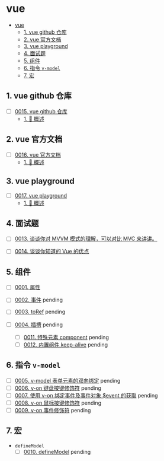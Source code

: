 # vue

<!-- region:toc -->

- [vue](#vue)
  - [1. vue github 仓库](#1-vue-github-仓库)
  - [2. vue 官方文档](#2-vue-官方文档)
  - [3. vue playground](#3-vue-playground)
  - [4. 面试题](#4-面试题)
  - [5. 组件](#5-组件)
  - [6. 指令 `v-model`](#6-指令-v-model)
  - [7. 宏](#7-宏)

<!-- endregion:toc -->

## 1. vue github 仓库

- [ ] [0015. vue github 仓库](https://github.com/Tdahuyou/TNotes.vue/tree/main/notes/0015.%20vue%20github%20%E4%BB%93%E5%BA%93/README.md)
  - [1. 📝 概述](https://github.com/Tdahuyou/TNotes.vue/tree/main/notes/0015.%20vue%20github%20%E4%BB%93%E5%BA%93/README.md#1--概述)

## 2. vue 官方文档

- [ ] [0016. vue 官方文档](https://github.com/Tdahuyou/TNotes.vue/tree/main/notes/0016.%20vue%20%E5%AE%98%E6%96%B9%E6%96%87%E6%A1%A3/README.md)
  - [1. 📝 概述](https://github.com/Tdahuyou/TNotes.vue/tree/main/notes/0016.%20vue%20%E5%AE%98%E6%96%B9%E6%96%87%E6%A1%A3/README.md#1--概述)

## 3. vue playground

- [ ] [0017. vue playground](https://github.com/Tdahuyou/TNotes.vue/tree/main/notes/0017.%20vue%20playground/README.md)
  - [1. 📝 概述](https://github.com/Tdahuyou/TNotes.vue/tree/main/notes/0017.%20vue%20playground/README.md#1--概述)

## 4. 面试题

- [ ] [0013. 谈谈你对 MVVM 模式的理解，可以对比 MVC 来讲讲。](https://github.com/Tdahuyou/TNotes.vue/tree/main/notes/0013.%20%E8%B0%88%E8%B0%88%E4%BD%A0%E5%AF%B9%20MVVM%20%E6%A8%A1%E5%BC%8F%E7%9A%84%E7%90%86%E8%A7%A3%EF%BC%8C%E5%8F%AF%E4%BB%A5%E5%AF%B9%E6%AF%94%20MVC%20%E6%9D%A5%E8%AE%B2%E8%AE%B2%E3%80%82/README.md)

- [ ] [0014. 谈谈你知道的 Vue 的优点](https://github.com/Tdahuyou/TNotes.vue/tree/main/notes/0014.%20%E8%B0%88%E8%B0%88%E4%BD%A0%E7%9F%A5%E9%81%93%E7%9A%84%20Vue%20%E7%9A%84%E4%BC%98%E7%82%B9/README.md)


## 5. 组件

- [ ] [0001. 属性](https://github.com/Tdahuyou/TNotes.vue/tree/main/notes/0001.%20%E5%B1%9E%E6%80%A7/README.md)

- [ ] [0002. 事件](https://github.com/Tdahuyou/TNotes.vue/tree/main/notes/0002.%20%E4%BA%8B%E4%BB%B6/README.md)
  pending
- [ ] [0003. toRef](https://github.com/Tdahuyou/TNotes.vue/tree/main/notes/0003.%20toRef/README.md)
  pending
- [ ] [0004. 插槽](https://github.com/Tdahuyou/TNotes.vue/tree/main/notes/0004.%20%E6%8F%92%E6%A7%BD/README.md)
  pending
  - [ ] [0011. 特殊元素 component](https://github.com/Tdahuyou/TNotes.vue/tree/main/notes/0011.%20%E7%89%B9%E6%AE%8A%E5%85%83%E7%B4%A0%20component/README.md)
  pending
  - [ ] [0012. 内置组件 keep-alive](https://github.com/Tdahuyou/TNotes.vue/tree/main/notes/0012.%20%E5%86%85%E7%BD%AE%E7%BB%84%E4%BB%B6%20keep-alive/README.md)
  pending

## 6. 指令 `v-model`

- [ ] [0005. v-model 表单元素的双向绑定](https://github.com/Tdahuyou/TNotes.vue/tree/main/notes/0005.%20v-model%20%E8%A1%A8%E5%8D%95%E5%85%83%E7%B4%A0%E7%9A%84%E5%8F%8C%E5%90%91%E7%BB%91%E5%AE%9A/README.md)
  pending
- [ ] [0006. v-on 键盘按键修饰符](https://github.com/Tdahuyou/TNotes.vue/tree/main/notes/0006.%20v-on%20%E9%94%AE%E7%9B%98%E6%8C%89%E9%94%AE%E4%BF%AE%E9%A5%B0%E7%AC%A6/README.md)
  pending
- [ ] [0007. 使用 v-on 绑定事件及事件对象 $event 的获取](https://github.com/Tdahuyou/TNotes.vue/tree/main/notes/0007.%20%E4%BD%BF%E7%94%A8%20v-on%20%E7%BB%91%E5%AE%9A%E4%BA%8B%E4%BB%B6%E5%8F%8A%E4%BA%8B%E4%BB%B6%E5%AF%B9%E8%B1%A1%20%24event%20%E7%9A%84%E8%8E%B7%E5%8F%96/README.md)
  pending
- [ ] [0008. v-on 鼠标按键修饰符](https://github.com/Tdahuyou/TNotes.vue/tree/main/notes/0008.%20v-on%20%E9%BC%A0%E6%A0%87%E6%8C%89%E9%94%AE%E4%BF%AE%E9%A5%B0%E7%AC%A6/README.md)
  pending
- [ ] [0009. v-on 事件修饰符](https://github.com/Tdahuyou/TNotes.vue/tree/main/notes/0009.%20v-on%20%E4%BA%8B%E4%BB%B6%E4%BF%AE%E9%A5%B0%E7%AC%A6/README.md)
  pending

## 7. 宏

- `defineModel`
  - [ ] [0010. defineModel](https://github.com/Tdahuyou/TNotes.vue/tree/main/notes/0010.%20defineModel/README.md)
  pending
